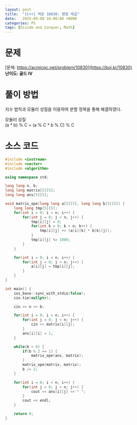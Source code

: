 ```yaml
---
layout: post
title:  "[C++] 백준 10830: 행렬 제곱"
date:   2025-09-08 16:00:00 +0900
categories: PS
tags: [Divide and Conquer, Math]
---
```


# 문제

[문제: https://acmicpc.net/problem/10830](https://boj.kr/10830)   
**난이도: 골드 IV**

# 풀이 방법  

지수 법칙과 모듈러 성질을 이용하여 분할 정복을 통해 해결하였다.   

모듈러 성질   
(a * b) % C = (a % C * b % C) % C   

# 소스 코드

```cpp
#include <iostream>
#include <vector>
#include <algorithm>

using namespace std;

long long n, b;
long long matrix[5][5];
long long ans[5][5];

void matrix_ope(long long a[5][5], long long b[5][5]) {
    long long tmp[5][5];
    for(int i = 0; i < n; i++) {
        for(int j = 0; j < n; j++) {
            tmp[i][j] = 0;
            for(int k = 0; k < n; k++) {
                tmp[i][j] += (a[i][k] * b[k][j]);
            }
            tmp[i][j] %= 1000;
        }
    }

    for(int i = 0; i < n; i++) {
        for(int j = 0; j < n; j++) {
            a[i][j] = tmp[i][j];
        }
    }
}

int main() {
    ios_base::sync_with_stdio(false);
    cin.tie(nullptr);

    cin >> n >> b;

    for(int i = 0; i < n; i++) {
        for(int j = 0; j < n; j++) {
            cin >> matrix[i][j];
        }
        ans[i][i] = 1;
    }

    while(b > 0) {
        if(b % 2 == 1) {
            matrix_ope(ans, matrix);
        }
        matrix_ope(matrix, matrix);
        b /= 2;
    }

    for(int i = 0; i < n; i++) {
        for(int j = 0; j < n; j++) {
            cout << ans[i][j] << " ";
        }
        cout << endl;
    }

    return 0;
}
```